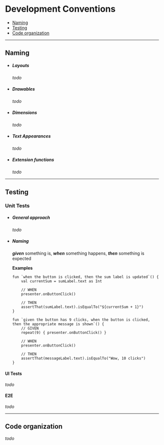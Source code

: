 # Development Conventions
* [Naming](#naming)
* [Testing](#testing)
* [Code organization](#code-organization)
---
## Naming
* ##### Layouts
    _todo_
* ##### Drawables
    _todo_
* ##### Dimensions
    _todo_
* ##### Text Appearances
    _todo_
* ##### Extension functions
    _todo_

---

## Testing
### Unit Tests
* ##### General approach
    _todo_

* ##### Naming
    ***given*** something is, ***when*** something happens, ***then*** something is expected

    **Examples**
    ```
    fun `when the button is clicked, then the sum label is updated`() {
        val currentSum = sumLabel.text as Int

        // WHEN
        presenter.onButtonClick()

        // THEN
        assertThat(sumLabel.text).isEqualTo("${currentSum + 1}")
    }
    ```

    ```
    fun `given the button has 9 clicks, when the button is clicked, then the appropriate message is shown`() {
        // GIVEN
        repeat(9) { presenter.onButtonClick() }

        // WHEN
        presenter.onButtonClick()

        // THEN
        assertThat(messageLabel.text).isEqualTo("Wow, 10 clicks")
    }
    ```

#### UI Tests
_todo_
#### E2E
_todo_

---

## Code organization
_todo_
